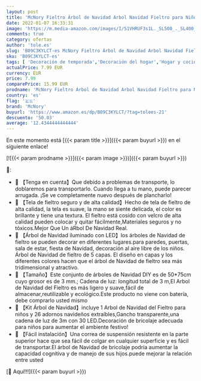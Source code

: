 ```yaml
---
layout: post
title: 'McNory Fieltro Árbol de Navidad Arbol Navidad Fieltro para Niños con 30 Luces LED 26 Piezas Adornos Extraíbles DIY Adornos de Navidad Regalos Árboles De Navidad Decoración del Hogar'
date: 2022-01-07 16:33:31
image: 'https://m.media-amazon.com/images/I/51VHRUF3s1L._SL500_._SL400_.jpg'
comments: true
category: ofertas
author: 'tole.es'
slug: 'B09C3KYLCT-es McNory Fieltro Árbol de Navidad Arbol Navidad Fieltro para...'
sku: 'B09C3KYLCT-es'
tags: [ 'Decoración de temporada','Decoración del hogar','Hogar y cocina','mcnory','navidad','Árboles de navidad', ]
actualPrice: 7.99 EUR
currency: EUR
price: 7.99
comparePrice: 15.99 EUR
prodname: 'McNory Fieltro Árbol de Navidad Arbol Navidad Fieltro para Niños con 30 Luces LED 26 Piezas Adornos Extraíbles DIY Adornos de Navidad Regalos Árboles De Navidad Decoración del Hogar'
country: 'es'
flag: '🇪🇸'
brand: 'McNory'
buyurl: 'https://www.amazon.es/dp/B09C3KYLCT/?tag=tolees-21'
descuento: '50.03'
average: '12.4344444444444'
---
```


En este momento está [{{< param title >}}]({{< param buyurl >}}) en el siguiente enlace!

[![{{< param prodname >}}]({{< param image >}})]({{< param buyurl >}})

🔎:

- 🌟 【Tenga en cuenta】Que debido a problemas de transporte, lo doblaremos para transportarlo. ​Cuando llega a tu mano, puede parecer arrugada. ¡Se ve completamente nuevo después de plancharlo!
- 🌟 【Tela de fieltro seguro y de alta calidad】Hecho de tela de fieltro de alta calidad, la tela es suave, la mano se siente delicada, el color es brillante y tiene una textura. El fieltro está cosido con velcro de alta calidad pueden colocar y quitar fácilmente,Materiales seguros y no tóxicos.Mejor Que Un áRbol De Navidad Real.
- 🎄 【Árbol de Navidad iluminado con LED】los árboles de Navidad de fieltro se pueden decorar en diferentes lugares.para paredes, puertas, sala de estar, fiesta de Navidad, decoración al aire libre de los niños. Árbol de Navidad de fieltro de 5 capas. El diseño en capas y los diferentes colores hacen que el árbol de Navidad de fieltro sea más tridimensional y atractivo.
- 🎅 【Tamaño】Este conjunto de árboles de Navidad DIY es de 50*75cm cuyo grosor es de 3 mm.; Cadena de luz: longitud total de 3 m,El Arbol de Navidad del Fieltro es más ligero y suave,fácil de almacenar,reutilizable y ecológico.Este producto no viene con batería, debe comprarlo usted mismo
- 🎄 【Kit Árbol de Navidad】incluye 1 Arbol de Navidad del Fieltro para niños y 26 adornos navideños extraíbles,Gancho transparente,una cadena de luz de 3m con 30 LED.Decoración de bricolaje adecuada para niños para aumentar el ambiente festivo!
- 🎄 【Fácil instalación】Una correa de suspensión resistente en la parte superior hace que sea fácil de colgar en cualquier superficie y es fácil de transportar.El árbol de Navidad de bricolaje podría aumentar la capacidad cognitiva y de manejo de sus hijos.puede mejorar la relación entre usted

[🛒 Aquí!!!]({{< param buyurl >}})
